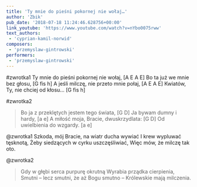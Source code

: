 ```yaml
---
title: 'Ty mnie do pieśni pokornej nie wołaj…'
author: 'Zbik'
pub_date: '2018-07-18 11:24:46.628756+00:00'
link_youtube: 'https://www.youtube.com/watch?v=nYbo0075rww'
text_authors:
 - 'cyprian-kamil-norwid'
composers:
 - 'przemyslaw-gintrowski'
performers:
 - 'przemyslaw-gintrowski'
---
```


#zwrotka1
Ty mnie do pieśni pokornej nie wołaj, [A E A E]
Bo ta już we mnie bez głosu, [G fis h]
A jeśli milczę, nie przeto mnie połaj, [A E A E]
Kwiatów, Ty, nie chciej od kłosu... [G fis h]

#zwrotka2
>Bo ja z przeklętych jestem tego świata, [G D]
>Ja bywam dumny i hardy, [a e]
>A miłość moja, Bracie, dwuskrzydlata: [G D]
>Od uwielbienia do wzgardy. [a e]

@zwrotka1
Szkoda, mój Bracie, na wiatr ducha wywiać
I krew wypluwać tęsknotą,
Żeby siedzących w cyrku uszczęśliwiać,
Więc mów, że milczę tak oto.

@zwrotka2
>Gdy w głębi serca purpurę okrutną
>Wyrabia prządka cierpienia,
>Smutni – lecz smutni, że aż Bogu smutno – 
>Królewskie mają milczenia.